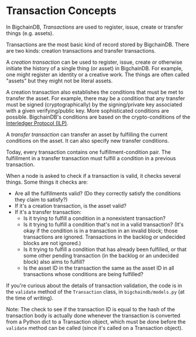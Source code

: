 # Transaction Concepts

In BigchainDB, _Transactions_ are used to register, issue, create or transfer things (e.g. assets).

Transactions are the most basic kind of record stored by BigchainDB. There are two kinds: creation transactions and transfer transactions.

A _creation transaction_ can be used to register, issue, create or otherwise initiate the history of a single thing (or asset) in BigchainDB. For example, one might register an identity or a creative work. The things are often called "assets" but they might not be literal assets.

A creation transaction also establishes the conditions that must be met to transfer the asset. For example, there may be a condition that any transfer must be signed (cryptographically) by the signing/private key associated with a given verifying/public key. More sophisticated conditions are possible. BigchainDB's conditions are based on the crypto-conditions of the [Interledger Protocol (ILP)](https://interledger.org/).

A _transfer transaction_ can transfer an asset by fulfilling the current conditions on the asset. It can also specify new transfer conditions.

Today, every transaction contains one fulfillment-condition pair. The fulfillment in a transfer transaction must fulfill a condition in a previous transaction.

When a node is asked to check if a transaction is valid, it checks several things. Some things it checks are:

* Are all the fulfillments valid? (Do they correctly satisfy the conditions they claim to satisfy?)
* If it's a creation transaction, is the asset valid?
* If it's a transfer transaction:
   * Is it trying to fulfill a condition in a nonexistent transaction?
   * Is it trying to fulfill a condition that's not in a valid transaction? (It's okay if the condition is in a transaction in an invalid block; those transactions are ignored. Transactions in the backlog or undecided blocks are not ignored.)
   * Is it trying to fulfill a condition that has already been fulfilled, or that some other pending transaction (in the backlog or an undecided block) also aims to fulfill?
   * Is the asset ID in the transaction the same as the asset ID in all transactions whose conditions are being fulfilled?

If you're curious about the details of transaction validation, the code is in the `validate` method of the `Transaction` class, in `bigchaindb/models.py` (at the time of writing).

Note: The check to see if the transaction ID is equal to the hash of the transaction body is actually done whenever the transaction is converted from a Python dict to a Transaction object, which must be done before the `validate` method can be called (since it's called on a Transaction object).
